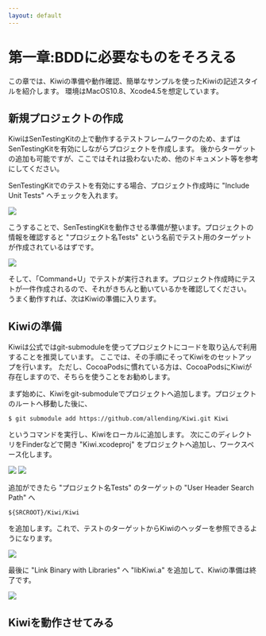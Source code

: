 ```yaml
---
layout: default
---
```

# 第一章:BDDに必要なものをそろえる

この章では、Kiwiの準備や動作確認、簡単なサンプルを使ったKiwiの記述スタイルを紹介します。
環境はMacOS10.8、Xcode4.5を想定しています。

## 新規プロジェクトの作成
KiwiはSenTestingKitの上で動作するテストフレームワークのため、まずはSenTestingKitを有効にしながらプロジェクトを作成します。
後からターゲットの追加も可能ですが、ここではそれは扱わないため、他のドキュメント等を参考にしてください。

SenTestingKitでのテストを有効にする場合、プロジェクト作成時に "Include Unit Tests" へチェックを入れます。

<img src="../static/images/new_project.png" />

こうすることで、SenTestingKitを動作させる準備が整います。プロジェクトの情報を確認すると "プロジェクト名Tests" という名前でテスト用のターゲットが作成されているはずです。

<img src="../static/images/after_new_project.png" />

そして、「Command+U」でテストが実行されます。プロジェクト作成時にテストが一件作成されるので、それがきちんと動いているかを確認してください。
うまく動作すれば、次はKiwiの準備に入ります。

## Kiwiの準備

Kiwiは公式ではgit-submoduleを使ってプロジェクトにコードを取り込んで利用することを推奨しています。
ここでは、その手順にそってKiwiをのセットアップを行います。
ただし、CocoaPodsに慣れている方は、CocoaPodsにKiwiが存在しますので、そちらを使うことをお勧めします。

まず始めに、Kiwiをgit-submoduleでプロジェクトへ追加します。プロジェクトのルートへ移動した後に、

```
$ git submodule add https://github.com/allending/Kiwi.git Kiwi
```

というコマンドを実行し、Kiwiをローカルに追加します。
次にこのディレクトリをFinderなどで開き "Kiwi.xcodeproj" をプロジェクトへ追加し、ワークスペース化します。

<img src="../static/images/before_add_kiwi.png" />
<img src="../static/images/after_add_kiwi.png" />

追加ができたら "プロジェクト名Tests" のターゲットの "User Header Search Path" へ 

```
${SRCROOT}/Kiwi/Kiwi
```

を追加します。これで、テストのターゲットからKiwiのヘッダーを参照できるようになります。

<img src="../static/images/kiwi_header_search_path.png" />

最後に "Link Binary with Libraries" へ "libKiwi.a" を追加して、Kiwiの準備は終了です。

<img src="../static/images/kiwi_add_library.png" />

## Kiwiを動作させてみる
